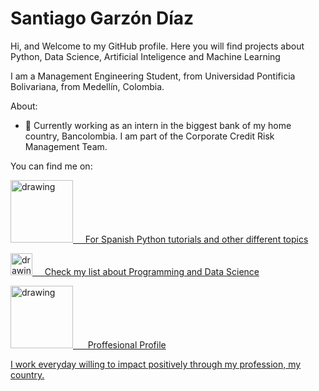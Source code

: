 <!--
**SantiGarzonD/SantiGarzonD** is a ✨ _special_ ✨ repository because its `README.md` (this file) appears on your GitHub profile.

Here are some ideas to get you started:

- 🔭 I’m currently working on ...
- 🌱 I’m currently learning ...
- 👯 I’m looking to collaborate on ...
- 🤔 I’m looking for help with ...
- 💬 Ask me about ...
- 📫 How to reach me: ...
- 😄 Pronouns: ...
- ⚡ Fun fact: ...
-->
# Santiago Garzón Díaz
Hi, and Welcome to my GitHub profile. Here you will find projects about Python, Data Science, Artificial Inteligence and Machine Learning

I am a Management Engineering Student, from Universidad Pontificia Bolivariana, from Medellín, Colombia.

About:

- 🔭 Currently working as an intern in the biggest bank of my home country, Bancolombia. I am part of the Corporate Credit Risk Management Team.

You can find me on: 

<a href="https://www.youtube.com/channel/UCg65FeOoXeVNY1ScRPEXfWg"><img src="https://res.cloudinary.com/importdata/image/upload/v1595012354/yt_logo_jjgys4.png" alt="drawing" width="100"/>&nbsp;&nbsp;&nbsp;&nbsp; For Spanish Python tutorials and other different topics

<a href="https://medium.com/@santigarzon58"><img src="https://res.cloudinary.com/importdata/image/upload/v1595012354/medium_mono_hoz0z5.png" alt="drawing" width="35"/>&nbsp;&nbsp;&nbsp;&nbsp; Check my list about Programming and Data Science

<a href="https://www.linkedin.com/in/santiago-garzon-diaz/"><img src="https://res.cloudinary.com/importdata/image/upload/v1595012354/linkedin_t9qiwy.png" alt="drawing" width="100"/> &nbsp;&nbsp;&nbsp;&nbsp; Proffesional Profile


I work everyday willing to impact positively through my profession, my country.
